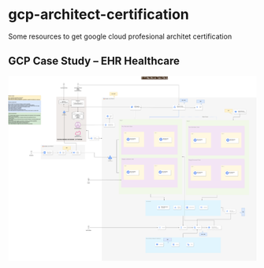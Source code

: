 # gcp-architect-certification
Some resources to get google cloud profesional architet certification

## GCP Case Study – EHR Healthcare
![EHR Healthcare](EHRHealthcareCaseStudy.drawio.png "GCP Case Study – EHR Healthcare")
